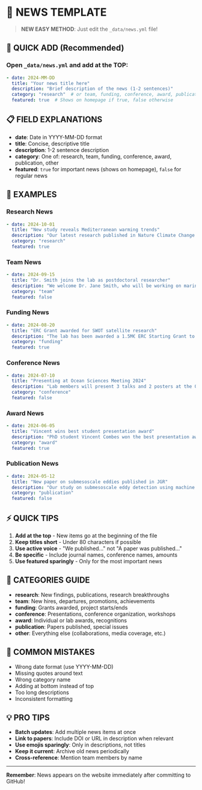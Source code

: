 # 📰 NEWS TEMPLATE

> **NEW EASY METHOD**: Just edit the `_data/news.yml` file!

## 🚀 QUICK ADD (Recommended)

### Open `_data/news.yml` and add at the TOP:

```yaml
- date: 2024-MM-DD
  title: "Your news title here"
  description: "Brief description of the news (1-2 sentences)"
  category: "research"  # or team, funding, conference, award, publication, other
  featured: true  # Shows on homepage if true, false otherwise
```

## 📋 FIELD EXPLANATIONS

- **date**: Date in YYYY-MM-DD format
- **title**: Concise, descriptive title
- **description**: 1-2 sentence description
- **category**: One of: research, team, funding, conference, award, publication, other
- **featured**: `true` for important news (shows on homepage), `false` for regular news

## 🎯 EXAMPLES

### Research News
```yaml
- date: 2024-10-01
  title: "New study reveals Mediterranean warming trends"
  description: "Our latest research published in Nature Climate Change shows accelerating warming in the Mediterranean Sea over the past decade."
  category: "research"
  featured: true
```

### Team News
```yaml
- date: 2024-09-15
  title: "Dr. Smith joins the lab as postdoctoral researcher"
  description: "We welcome Dr. Jane Smith, who will be working on marine heatwave dynamics using satellite data."
  category: "team"
  featured: false
```

### Funding News
```yaml
- date: 2024-08-20
  title: "ERC Grant awarded for SWOT satellite research"
  description: "The lab has been awarded a 1.5M€ ERC Starting Grant to study fine-scale ocean processes using the new SWOT satellite."
  category: "funding"
  featured: true
```

### Conference News
```yaml
- date: 2024-07-10
  title: "Presenting at Ocean Sciences Meeting 2024"
  description: "Lab members will present 3 talks and 2 posters at the Ocean Sciences Meeting in New Orleans."
  category: "conference"
  featured: false
```

### Award News
```yaml
- date: 2024-06-05
  title: "Vincent wins best student presentation award"
  description: "PhD student Vincent Combes won the best presentation award at the European Geosciences Union General Assembly."
  category: "award"
  featured: true
```

### Publication News
```yaml
- date: 2024-05-12
  title: "New paper on submesoscale eddies published in JGR"
  description: "Our study on submesoscale eddy detection using machine learning has been published in Journal of Geophysical Research: Oceans."
  category: "publication"
  featured: false
```

## ⚡ QUICK TIPS

1. **Add at the top** - New items go at the beginning of the file
2. **Keep titles short** - Under 80 characters if possible
3. **Use active voice** - "We published..." not "A paper was published..."
4. **Be specific** - Include journal names, conference names, amounts
5. **Use featured sparingly** - Only for the most important news

## 📅 CATEGORIES GUIDE

- **research**: New findings, publications, research breakthroughs
- **team**: New hires, departures, promotions, achievements
- **funding**: Grants awarded, project starts/ends
- **conference**: Presentations, conference organization, workshops
- **award**: Individual or lab awards, recognitions
- **publication**: Papers published, special issues
- **other**: Everything else (collaborations, media coverage, etc.)

## 🚨 COMMON MISTAKES

- Wrong date format (use YYYY-MM-DD)
- Missing quotes around text
- Wrong category name
- Adding at bottom instead of top
- Too long descriptions
- Inconsistent formatting

## 💡 PRO TIPS

- **Batch updates**: Add multiple news items at once
- **Link to papers**: Include DOI or URL in description when relevant  
- **Use emojis sparingly**: Only in descriptions, not titles
- **Keep it current**: Archive old news periodically
- **Cross-reference**: Mention team members by name

---

**Remember**: News appears on the website immediately after committing to GitHub!